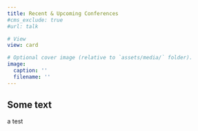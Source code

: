 ```yaml
---
title: Recent & Upcoming Conferences
#cms_exclude: true
#url: talk

# View
view: card

# Optional cover image (relative to `assets/media/` folder).
image:
  caption: ''
  filename: ''
---
```


## Some text
 a test